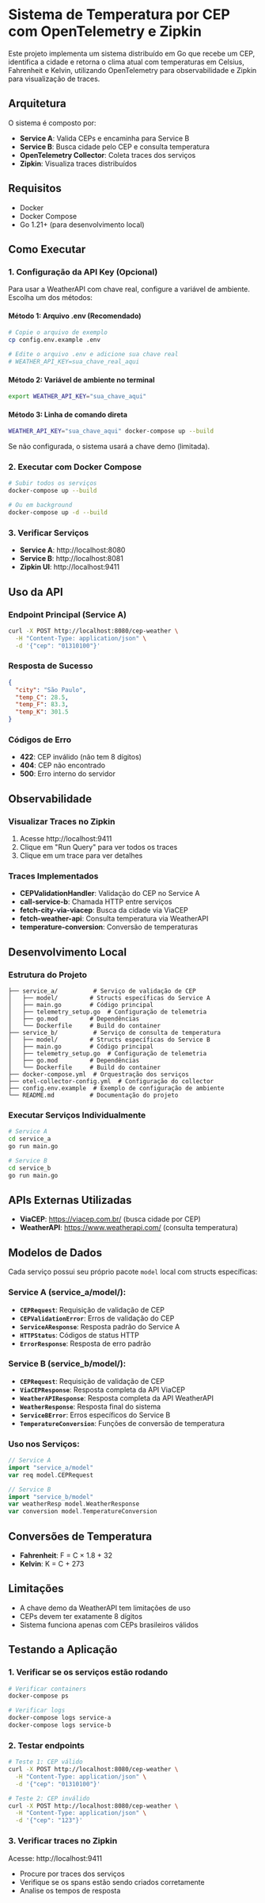 # Sistema de Temperatura por CEP com OpenTelemetry e Zipkin

Este projeto implementa um sistema distribuído em Go que recebe um CEP, identifica a cidade e retorna o clima atual com temperaturas em Celsius, Fahrenheit e Kelvin, utilizando OpenTelemetry para observabilidade e Zipkin para visualização de traces.

## Arquitetura

O sistema é composto por:

- **Service A**: Valida CEPs e encaminha para Service B
- **Service B**: Busca cidade pelo CEP e consulta temperatura
- **OpenTelemetry Collector**: Coleta traces dos serviços
- **Zipkin**: Visualiza traces distribuídos

## Requisitos

- Docker
- Docker Compose
- Go 1.21+ (para desenvolvimento local)

## Como Executar

### 1. Configuração da API Key (Opcional)

Para usar a WeatherAPI com chave real, configure a variável de ambiente. Escolha um dos métodos:

#### Método 1: Arquivo .env (Recomendado)
```bash
# Copie o arquivo de exemplo
cp config.env.example .env

# Edite o arquivo .env e adicione sua chave real
# WEATHER_API_KEY=sua_chave_real_aqui
```


#### Método 2: Variável de ambiente no terminal
```bash
export WEATHER_API_KEY="sua_chave_aqui"
```

#### Método 3: Linha de comando direta
```bash
WEATHER_API_KEY="sua_chave_aqui" docker-compose up --build
```


Se não configurada, o sistema usará a chave demo (limitada).

### 2. Executar com Docker Compose

```bash
# Subir todos os serviços
docker-compose up --build

# Ou em background
docker-compose up -d --build
```

### 3. Verificar Serviços

- **Service A**: http://localhost:8080
- **Service B**: http://localhost:8081  
- **Zipkin UI**: http://localhost:9411

## Uso da API

### Endpoint Principal (Service A)

```bash
curl -X POST http://localhost:8080/cep-weather \
  -H "Content-Type: application/json" \
  -d '{"cep": "01310100"}'
```

### Resposta de Sucesso

```json
{
  "city": "São Paulo",
  "temp_C": 28.5,
  "temp_F": 83.3,
  "temp_K": 301.5
}
```

### Códigos de Erro

- **422**: CEP inválido (não tem 8 dígitos)
- **404**: CEP não encontrado
- **500**: Erro interno do servidor

## Observabilidade

### Visualizar Traces no Zipkin

1. Acesse http://localhost:9411
2. Clique em "Run Query" para ver todos os traces
3. Clique em um trace para ver detalhes

### Traces Implementados

- **CEPValidationHandler**: Validação do CEP no Service A
- **call-service-b**: Chamada HTTP entre serviços
- **fetch-city-via-viacep**: Busca da cidade via ViaCEP
- **fetch-weather-api**: Consulta temperatura via WeatherAPI
- **temperature-conversion**: Conversão de temperaturas

## Desenvolvimento Local

### Estrutura do Projeto

```
├── service_a/          # Serviço de validação de CEP
│   ├── model/         # Structs específicas do Service A
│   ├── main.go        # Código principal
│   ├── telemetry_setup.go  # Configuração de telemetria
│   ├── go.mod         # Dependências
│   └── Dockerfile     # Build do container
├── service_b/          # Serviço de consulta de temperatura
│   ├── model/         # Structs específicas do Service B
│   ├── main.go        # Código principal
│   ├── telemetry_setup.go  # Configuração de telemetria
│   ├── go.mod         # Dependências
│   └── Dockerfile     # Build do container
├── docker-compose.yml  # Orquestração dos serviços
├── otel-collector-config.yml  # Configuração do collector
├── config.env.example  # Exemplo de configuração de ambiente
└── README.md          # Documentação do projeto
```

### Executar Serviços Individualmente

```bash
# Service A
cd service_a
go run main.go

# Service B  
cd service_b
go run main.go
```

## APIs Externas Utilizadas

- **ViaCEP**: https://viacep.com.br/ (busca cidade por CEP)
- **WeatherAPI**: https://www.weatherapi.com/ (consulta temperatura)

## Modelos de Dados

Cada serviço possui seu próprio pacote `model` local com structs específicas:

### Service A (service_a/model/):

- **`CEPRequest`**: Requisição de validação de CEP
- **`CEPValidationError`**: Erros de validação do CEP
- **`ServiceAResponse`**: Resposta padrão do Service A
- **`HTTPStatus`**: Códigos de status HTTP
- **`ErrorResponse`**: Resposta de erro padrão

### Service B (service_b/model/):

- **`CEPRequest`**: Requisição de validação de CEP
- **`ViaCEPResponse`**: Resposta completa da API ViaCEP
- **`WeatherAPIResponse`**: Resposta completa da API WeatherAPI
- **`WeatherResponse`**: Resposta final do sistema
- **`ServiceBError`**: Erros específicos do Service B
- **`TemperatureConversion`**: Funções de conversão de temperatura

### Uso nos Serviços:

```go
// Service A
import "service_a/model"
var req model.CEPRequest

// Service B
import "service_b/model"
var weatherResp model.WeatherResponse
var conversion model.TemperatureConversion
```

## Conversões de Temperatura

- **Fahrenheit**: F = C × 1.8 + 32
- **Kelvin**: K = C + 273

## Limitações

- A chave demo da WeatherAPI tem limitações de uso
- CEPs devem ter exatamente 8 dígitos
- Sistema funciona apenas com CEPs brasileiros válidos

## Testando a Aplicação

### 1. Verificar se os serviços estão rodando

```bash
# Verificar containers
docker-compose ps

# Verificar logs
docker-compose logs service-a
docker-compose logs service-b
```

### 2. Testar endpoints
```bash
# Teste 1: CEP válido
curl -X POST http://localhost:8080/cep-weather \
  -H "Content-Type: application/json" \
  -d '{"cep": "01310100"}'

# Teste 2: CEP inválido
curl -X POST http://localhost:8080/cep-weather \
  -H "Content-Type: application/json" \
  -d '{"cep": "123"}'
```

### 3. Verificar traces no Zipkin

Acesse: http://localhost:9411

- Procure por traces dos serviços
- Verifique se os spans estão sendo criados corretamente
- Analise os tempos de resposta